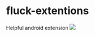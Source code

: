 # fluck-extentions
Helpful android extension 
[![](https://jitpack.io/v/flucksoft/fluck-extentions.svg)](https://jitpack.io/#flucksoft/fluck-extentions)
